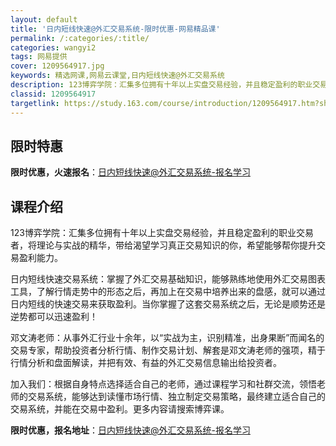```yaml
---
layout: default
title: '日内短线快速@外汇交易系统-限时优惠-网易精品课'
permalink: /:categories/:title/
categories: wangyi2
tags: 网易提供
cover: 1209564917.jpg
keywords: 精选网课,网易云课堂,日内短线快速@外汇交易系统
description: 123博弈学院：汇集多位拥有十年以上实盘交易经验，并且稳定盈利的职业交易者，将理论与实战的精华，带给渴望学习真正交易知识
classid: 1209564917
targetlink: https://study.163.com/course/introduction/1209564917.htm?share=1&shareId=1025206652&utm_campaign=share&utm_medium=iphoneShare&utm_source=&utm_u=1025206652
---
```


## 限时特惠

**限时优惠，火速报名**：[日内短线快速@外汇交易系统-报名学习](https://study.163.com/course/introduction/1209564917.htm?share=1&shareId=1025206652&utm_campaign=share&utm_medium=iphoneShare&utm_source=&utm_u=1025206652)

## 课程介绍

123博弈学院：汇集多位拥有十年以上实盘交易经验，并且稳定盈利的职业交易者，将理论与实战的精华，带给渴望学习真正交易知识的你，希望能够帮你提升交易盈利能力。

日内短线快速交易系统：掌握了外汇交易基础知识，能够熟练地使用外汇交易图表工具，了解行情走势中的形态之后，再加上在交易中培养出来的盘感，就可以通过日内短线的快速交易来获取盈利。当你掌握了这套交易系统之后，无论是顺势还是逆势都可以迅速盈利！

邓文涛老师：从事外汇行业十余年，以“实战为主，识别精准，出身果断”而闻名的交易专家，帮助投资者分析行情、制作交易计划、解套是邓文涛老师的强项，精于行情分析和盘面解读，并把有效、有益的外汇交易信息输出给投资者。

加入我们：根据自身特点选择适合自己的老师，通过课程学习和社群交流，领悟老师的交易系统，能够达到读懂市场行情、独立制定交易策略，最终建立适合自己的交易系统，并能在交易中盈利。更多内容请搜索博弈课。

**限时优惠，报名地址**：[日内短线快速@外汇交易系统-报名学习](https://study.163.com/course/introduction/1209564917.htm?share=1&shareId=1025206652&utm_campaign=share&utm_medium=iphoneShare&utm_source=&utm_u=1025206652)

